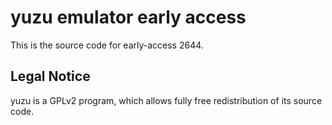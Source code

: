 yuzu emulator early access
=============

This is the source code for early-access 2644.

## Legal Notice

yuzu is a GPLv2 program, which allows fully free redistribution of its source code.